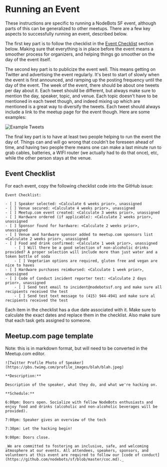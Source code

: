 Running an Event
================

These instructions are specific to running a NodeBots SF event, although parts of this can be generalized to other meetups. There are a few key aspects to successfully running an event, described below.

The first key part is to follow the checklist in the [Event Checklist](#event_checklist) section below. Making sure that everything is in place before the event means a smoother process for organizers, and helping things go smoother on the day of the event itself.

The second key part is to publicize the event well. This means getting on Twitter and advertising the event regularly. It's best to start of slowly when the event is first announced, and ramping up the posting frequency until the day of the event. The week of the event, there should be about one tweets per day about it. Each tweet should be different, but always make sure to mention the day, speaker, topic, and venue. Each topic doesn't have to be mentioned in each tweet though, and indeed mixing up which are mentioned is a great way to diversify the tweets. Each tweet should always include a link to the meetup page for the event though. Here are some examples:

![Example Tweets](https://theoreticalideations.com/static/example_nodebots_tweets.png)

The final key part is to have at least two people helping to run the event the day of. Things can and will go wrong that couldn't be foreseen ahead of time, and having two people there means one can make a last minute run to grab cables, batteries, a WIFI router (we actually had to do that once), etc, while the other person stays at the venue.

## Event Checklist

For each event, copy the following checklist code into the GitHub issue:

```
Event Checklist:

- [ ] Speaker selected: <Calculate 6 weeks prior>, unassigned
- [ ] Venue secured: <Calculate 4 weeks prior>, unassigned
- [ ] Meetup.com event created: <Calculate 3 weeks prior>, unassigned
- [ ] Hardware ordered (if applicable): <Calculate 2 weeks prior>, unassigned
- [ ] Sponsor found for hardware: <Calculate 2 weeks prior>, unassigned
- [ ] Venue and hardware sponsor added to meetup.com sponsors list <Calculate 2 weeks prior>, unassigned
- [ ] Food and drink confirmed: <Calculate 1 week prior>, unassigned
    - [ ] Will there be a good selection of non-alcoholic drinks provided? A proper selection will include more than just water and a token bottle of soda
    - [ ] Vegetarian options are required, gluten free and vegan are nice to haves
- [ ] Hardware purchases reimbursed: <Calculate 1 week prior>, unassigned
- [ ] Code of Conduct incident reporter test: <Calculate 2 days prior>, unassigned
    - [ ] Send test email to incident@nodebotssf.org and make sure all recipients received the test
    - [ ] Send test text message to (415) 944-4941 and make sure al recipients received the test
```

Each item in the checklist has a due date associated with it. Make sure to calculate the exact dates and replace them in the checklist. Also make sure that each task gets assigned to someone.

## Meetup.com page template

Note: this is in markdown format, but will need to be converted in the Meetup.com editor.

```
![Twitter Profile Photo of Speaker](https://pbs.twimg.com/profile_images/blah/blah.jpeg)

**Description:**

Description of the speaker, what they do, and what we're hacking on.

**Schedule:**

6:00pm: Doors open. Socialize with fellow NodeBots enthusiasts and enjoy food and drinks (alcoholic and non-alcoholic beverages will be provided).

7:00pm: Speaker gives an overview of the tech

7:30pm: Let the hacking begin!

9:00pm: Doors close.

_We are committed to fostering an inclusive, safe, and welcoming atmosphere at our events. All attendees, speakers, sponsors, and volunteers at this event are required to follow our [code of conduct](https://github.com/nodebots/sf/blob/master/coc.md)._
```